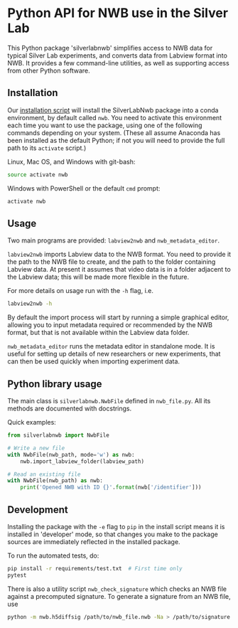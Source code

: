 # Python API for NWB use in the Silver Lab

This Python package 'silverlabnwb' simplifies access to NWB data for typical Silver Lab experiments,
and converts data from Labview format into NWB.
It provides a few command-line utilities, as well as supporting access from other Python software.

## Installation

Our [installation script](../README.md) will install the SilverLabNwb package into a conda environment,
by default called `nwb`.
You need to activate this environment each time you want to use the package,
using one of the following commands depending on your system.
(These all assume Anaconda has been installed as the default Python;
if not you will need to provide the full path to its `activate` script.)

Linux, Mac OS, and Windows with git-bash:
``` sh
source activate nwb
```

Windows with PowerShell or the default `cmd` prompt:
``` sh
activate nwb
```

## Usage

Two main programs are provided: `labview2nwb` and `nwb_metadata_editor`.

`labview2nwb` imports Labview data to the NWB format.
You need to provide it the path to the NWB file to create,
and the path to the folder containing Labview data.
At present it assumes that video data is in a folder adjacent to the Labview data;
this will be made more flexible in the future.

For more details on usage run with the `-h` flag, i.e.
``` sh
labview2nwb -h
```

By default the import process will start by running a simple graphical editor,
allowing you to input metadata required or recommended by the NWB format,
but that is not available within the Labview data folder.

`nwb_metadata_editor` runs the metadata editor in standalone mode.
It is useful for setting up details of new researchers or new experiments,
that can then be used quickly when importing experiment data.

## Python library usage

The main class is `silverlabnwb.NwbFile` defined in `nwb_file.py`.
All its methods are documented with docstrings.

Quick examples:

``` python
from silverlabnwb import NwbFile

# Write a new file
with NwbFile(nwb_path, mode='w') as nwb:
    nwb.import_labview_folder(labview_path)

# Read an existing file
with NwbFile(nwb_path) as nwb:
    print('Opened NWB with ID {}'.format(nwb['/identifier']))
```

## Development

Installing the package with the `-e` flag to `pip` in the install script means it is installed in 'developer' mode,
so that changes you make to the package sources are immediately reflected in the installed package.

To run the automated tests, do:

``` sh
pip install -r requirements/test.txt  # First time only
pytest
```

There is also a utility script `nwb_check_signature` which checks an NWB file against a precomputed signature.
To generate a signature from an NWB file, use
``` sh
python -m nwb.h5diffsig /path/to/nwb_file.nwb -Na > /path/to/signature.sig
```
